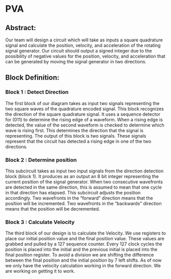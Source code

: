 # PVA

## Abstract:
Our team will design a circuit which will take as inputs a square quadrature signal and calculate the position, velocity, and acceleration of the rotating signal generator.  Our circuit should output a signed integer due to the possibility of negative values for the position, velocity, and acceleration that can be generated by moving the signal generator in two directions. 

## Block Definition:
### Block 1 : Detect Direction

The first block of our diagram takes as input two signals representing the two square waves of the quadrature encoded signal. This block recognizes the direction of the square quadrature signal. It uses a sequence detector for (011) to determine the rising edge of a waveform. When a rising edge is detected, the value of the second waveform is checked to determine which wave is rising first. This determines the direction that the signal is representing. The output of this block is two signals. These signals represent that the circuit has detected a rising edge in one of the two directions. 

### Block 2 : Determine position

This subcircuit takes as input two input signals from the direction detection block (block 1). It produces as an output an 8 bit integer representing the current position of the signal generator. When two consecutive wavefronts are detected in the same direction, this is assumed to mean that one cycle in that direction has elapsed. This subcircuit adjusts the position accordingly. Two wavefronts in the “forward” direction means that the position will be incremented. Two wavefronts in the “backwards” direction means that the position will be decremented.

### Block 3 : Calculate Velocity
	
The third block of our design is to calculate the Velocity. We use registers to place our initial position value and the final position value. These values are grabbed and pulled by a 127 sequence counter. Every 127 clock cycles the position is placed into the initial and the previous initial is placed into the final position register. To avoid a division we are shifting the difference between the final position and the initial position by 7 left shifts. As of now we only have the velocity calculation working in the forward direction. We are working on getting it to work.
